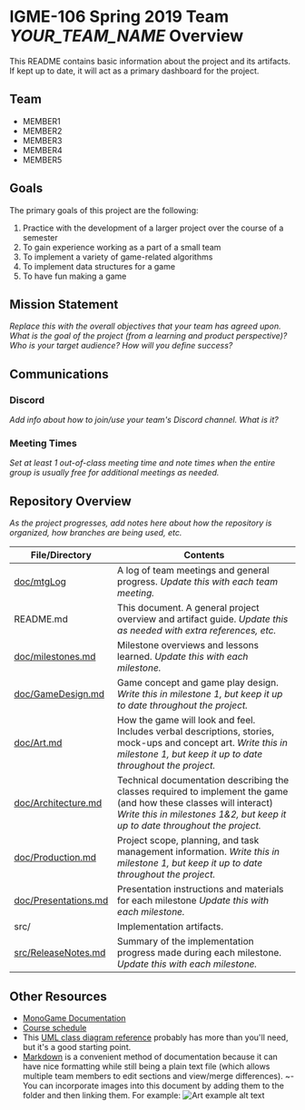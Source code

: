 # IGME-106 Spring 2019 Team *YOUR_TEAM_NAME* Overview
This README contains basic information about the project and its artifacts. If kept up to date, it will act as a primary dashboard for the project.

## Team

- MEMBER1
- MEMBER2
- MEMBER3
- MEMBER4
- MEMBER5

## Goals
The primary goals of this project are the following:
1. Practice with the development of a larger project over the course of a semester
2. To gain experience working as a part of a small team
3. To implement a variety of game-related algorithms 
4. To implement data structures for a game 
5. To have fun making a game

## Mission Statement
*Replace this with the overall objectives that your team has agreed upon. What is the goal of the project (from a learning and product perspective)? Who is your target audience? How will you define success?*

## Communications

### Discord
*Add info about how to join/use your team's Discord channel. What is it?*

### Meeting Times
*Set at least 1 out-of-class meeting time and note times when the entire group is usually free for additional meetings as needed.*

## Repository Overview
*As the project progresses, add notes here about how the repository is organized, how branches are being used, etc.*

| File/Directory | Contents |
| -------------- | ----------- |
| [doc/mtgLog](doc/mtgLog.md) | A log of team meetings and general progress.  _Update this with each team meeting._|
| README.md | This document. A general project overview and artifact guide. _Update this as needed with extra references, etc._|
| [doc/milestones.md](milestones.md) | Milestone overviews and lessons learned. _Update this with each milestone._ |
| [doc/GameDesign.md](doc/GameDesign.md) | Game concept and game play design. _Write this in milestone 1, but keep it up to date throughout the project._ | 
| [doc/Art.md](doc/Art.md) | How the game will look and feel. Includes verbal descriptions, stories, mock-ups and concept art. _Write this in milestone 1, but keep it up to date throughout the project._| 
| [doc/Architecture.md](doc/Architecture.md) | Technical documentation describing the classes required to implement the game (and how these classes will interact) _Write this in milestones 1&2, but keep it up to date throughout the project._ | 
| [doc/Production.md](doc/Production.md) | Project scope, planning, and task management information. _Write this in milestone 1, but keep it up to date throughout the project._ |
| [doc/Presentations.md](doc/Presentations.md) | Presentation instructions and materials for each milestone _Update this with each milestone._| 
| src/ | Implementation artifacts.|
| [src/ReleaseNotes.md](src/ReleaseNotes.md) | Summary of the implementation progress made during each milestone. _Update this with each milestone._| 

## Other Resources
- [MonoGame Documentation](http://www.monogame.net/documentation/?page=main)
- [Course schedule](https://people.rit.edu/~esmvcs/files/2185/IGME106_Course_Schedule_2185.htm)
- This [UML class diagram reference](https://www.uml-diagrams.org/class-reference.html) probably has more than you'll need, but it's a good starting point.
- [Markdown](https://help.github.com/categories/writing-on-github/) is a convenient method of documentation because it can have nice formatting while still being a plain text file (which allows multiple team members to edit sections and view/merge differences).
~- You can incorporate images into this document by adding them to the folder and then linking them. For example:
![Art example alt text](art-example.jpg)
